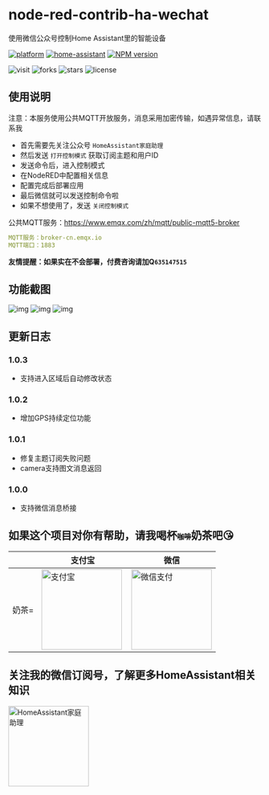 # node-red-contrib-ha-wechat
使用微信公众号控制Home Assistant里的智能设备

[![platform](https://img.shields.io/badge/platform-Node--RED-red)](https://flows.nodered.org/node/node-red-contrib-ha-wechat)
[![home-assistant](https://img.shields.io/badge/Home-Assistant-%23049cdb)](https://www.home-assistant.io/)
[![NPM version](https://img.shields.io/npm/v/node-red-contrib-ha-wechat.svg?style=flat-square)](https://www.npmjs.com/package/node-red-contrib-ha-wechat)

![visit](https://visitor-badge.laobi.icu/badge?page_id=shaonianzhentan.node-red-contrib-ha-wechat&left_text=visit)
![forks](https://img.shields.io/github/forks/shaonianzhentan/node-red-contrib-ha-wechat)
![stars](https://img.shields.io/github/stars/shaonianzhentan/node-red-contrib-ha-wechat)
![license](https://img.shields.io/github/license/shaonianzhentan/node-red-contrib-ha-wechat)

## 使用说明

注意：本服务使用公共MQTT开放服务，消息采用加密传输，如遇异常信息，请联系我

- 首先需要先关注公众号 `HomeAssistant家庭助理`
- 然后发送 `打开控制模式` 获取订阅主题和用户ID
- 发送命令后，进入控制模式
- 在NodeRED中配置相关信息
- 配置完成后部署应用
- 最后微信就可以发送控制命令啦
- 如果不想使用了，发送 `关闭控制模式`

公共MQTT服务：https://www.emqx.com/zh/mqtt/public-mqtt5-broker
```yaml
MQTT服务：broker-cn.emqx.io
MQTT端口：1883
```

**友情提醒：如果实在不会部署，付费咨询请加Q`635147515`**

## 功能截图

![img](https://cdn.jsdelivr.net/gh/shaonianzhentan/image@main/node-red-contrib-ha-wechat/1.png)
![img](https://cdn.jsdelivr.net/gh/shaonianzhentan/image@main/node-red-contrib-ha-wechat/2.png)
![img](https://cdn.jsdelivr.net/gh/shaonianzhentan/image@main/node-red-contrib-ha-wechat/3.png)

## 更新日志

### 1.0.3
- 支持进入区域后自动修改状态

### 1.0.2
- 增加GPS持续定位功能

### 1.0.1
- 修复主题订阅失败问题
- camera支持图文消息返回

### 1.0.0
- 支持微信消息桥接

## 如果这个项目对你有帮助，请我喝杯<del style="font-size: 14px;">咖啡</del>奶茶吧😘
|  |支付宝|微信|
|---|---|---|
奶茶= | <img src="https://cdn.jsdelivr.net/gh/shaonianzhentan/ha-docs@master/docs/img/alipay.png" align="left" height="160" width="160" alt="支付宝" title="支付宝">  |  <img src="https://cdn.jsdelivr.net/gh/shaonianzhentan/ha-docs@master/docs/img/wechat.png" height="160" width="160" alt="微信支付" title="微信">

## 关注我的微信订阅号，了解更多HomeAssistant相关知识
<img src="https://cdn.jsdelivr.net/gh/shaonianzhentan/ha-docs@master/docs/img/wechat-channel.png" height="160" alt="HomeAssistant家庭助理" title="HomeAssistant家庭助理"> 
